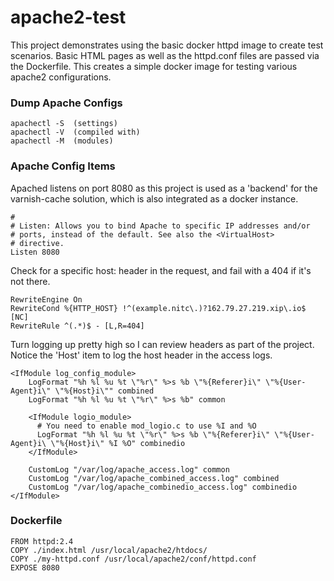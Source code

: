 # apache2-test

This project demonstrates using the basic docker httpd image to create test scenarios. Basic HTML pages as well as the httpd.conf files are passed via the Dockerfile. This creates a simple docker image for testing various apache2 configurations. 

### Dump Apache Configs
```
apachectl -S  (settings)
apachectl -V  (compiled with)
apachectl -M  (modules)
```
### Apache Config Items

Apached listens on port 8080 as this project is used as a 'backend' for the varnish-cache solution, which is also integrated as a docker instance. 
```
#
# Listen: Allows you to bind Apache to specific IP addresses and/or
# ports, instead of the default. See also the <VirtualHost>
# directive.
Listen 8080
```
Check for a specific host: header in the request, and fail with a 404 if it's not there.
```
RewriteEngine On
RewriteCond %{HTTP_HOST} !^(example.nitc\.)?162.79.27.219.xip\.io$ [NC]
RewriteRule ^(.*)$ - [L,R=404]
```
Turn logging up pretty high so I can review headers as part of the project. Notice the 'Host' item to log the host header in the access logs. 
```
<IfModule log_config_module>
    LogFormat "%h %l %u %t \"%r\" %>s %b \"%{Referer}i\" \"%{User-Agent}i\" \"%{Host}i\"" combined
    LogFormat "%h %l %u %t \"%r\" %>s %b" common

    <IfModule logio_module>
      # You need to enable mod_logio.c to use %I and %O
      LogFormat "%h %l %u %t \"%r\" %>s %b \"%{Referer}i\" \"%{User-Agent}i\ \"%{Host}i\" %I %O" combinedio
    </IfModule>

    CustomLog "/var/log/apache_access.log" common
    CustomLog "/var/log/apache_combined_access.log" combined
    CustomLog "/var/log/apache_combinedio_access.log" combinedio
</IfModule>
```
### Dockerfile
```
FROM httpd:2.4
COPY ./index.html /usr/local/apache2/htdocs/
COPY ./my-httpd.conf /usr/local/apache2/conf/httpd.conf
EXPOSE 8080
```
